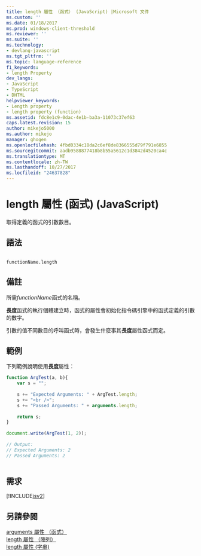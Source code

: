 ```yaml
---
title: length 屬性 （函式） (JavaScript) |Microsoft 文件
ms.custom: ''
ms.date: 01/18/2017
ms.prod: windows-client-threshold
ms.reviewer: ''
ms.suite: ''
ms.technology:
- devlang-javascript
ms.tgt_pltfrm: ''
ms.topic: language-reference
f1_keywords:
- length Property
dev_langs:
- JavaScript
- TypeScript
- DHTML
helpviewer_keywords:
- Length property
- length property (function)
ms.assetid: fdc8e1c9-0dac-4e1b-ba3a-11073c37ef63
caps.latest.revision: 15
author: mikejo5000
ms.author: mikejo
manager: ghogen
ms.openlocfilehash: 4fbd0334c18da2c6ef8de8366555d79f791e6855
ms.sourcegitcommit: aadb9588877418b8b55a5612c1d3842d4520ca4c
ms.translationtype: MT
ms.contentlocale: zh-TW
ms.lasthandoff: 10/27/2017
ms.locfileid: "24637828"
---
```

# <a name="length-property-function-javascript"></a>length 屬性 (函式) (JavaScript)
取得定義的函式的引數數目。  
  
## <a name="syntax"></a>語法  
  
```  
  
functionName.length  
```  
  
## <a name="remarks"></a>備註  
 所需*functionName*函式的名稱。  
  
 **長度**函式的執行個體建立時，函式的屬性會初始化指令碼引擎中的函式定義的引數的數字。  
  
 引數的值不同數目的呼叫函式時，會發生什麼事其**長度**屬性函式而定。  
  
## <a name="example"></a>範例  
 下列範例說明使用**長度**屬性：  
  
```JavaScript  
function ArgTest(a, b){  
    var s = "";  
  
    s += "Expected Arguments: " + ArgTest.length;  
    s += "<br />";  
    s += "Passed Arguments: " + arguments.length;  
  
    return s;  
}  
  
document.write(ArgTest(1, 2));  
  
// Output:   
// Expected Arguments: 2  
// Passed Arguments: 2  
  
```  
  
## <a name="requirements"></a>需求  
 [!INCLUDE[jsv2](../../javascript/reference/includes/jsv2-md.md)]  
  
## <a name="see-also"></a>另請參閱  
 [arguments 屬性 （函式）](../../javascript/reference/arguments-property-function-javascript.md)   
 [length 屬性 （陣列）](../../javascript/reference/length-property-array-javascript.md)   
 [length 屬性 (字串)](../../javascript/reference/length-property-string-javascript.md)